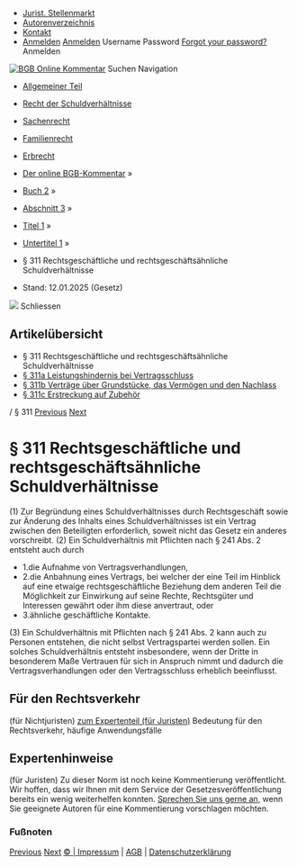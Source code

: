   * [Jurist. Stellenmarkt](https://bgb.kommentar.de/Buch-2/Abschnitt-3/Titel-1/Untertitel-1/</job-board> "Jurist. Stellenmarkt")
  * [Autorenverzeichnis](https://bgb.kommentar.de/Buch-2/Abschnitt-3/Titel-1/Untertitel-1/</Autorenverzeichnis> "Autorenverzeichnis")
  * [Kontakt](https://bgb.kommentar.de/Buch-2/Abschnitt-3/Titel-1/Untertitel-1/</Kontakt>)
  * [Anmelden](https://bgb.kommentar.de/Buch-2/Abschnitt-3/Titel-1/Untertitel-1/<#login> "show login form") [Anmelden](https://bgb.kommentar.de/Buch-2/Abschnitt-3/Titel-1/Untertitel-1/<#> "hide login form") Username Password
[Forgot your password?](https://bgb.kommentar.de/Buch-2/Abschnitt-3/Titel-1/Untertitel-1/</user/forgotpassword>) Anmelden 


[![BGB Online Kommentar](https://bgb.kommentar.de/extension/bgb/design/bgb/images/logo.png)](https://bgb.kommentar.de/Buch-2/Abschnitt-3/Titel-1/Untertitel-1/</> "BGB Online Kommentar")
Suchen
Navigation
  * [Allgemeiner Teil](https://bgb.kommentar.de/Buch-2/Abschnitt-3/Titel-1/Untertitel-1/</Buch-1>)
  * [Recht der Schuldverhältnisse](https://bgb.kommentar.de/Buch-2/Abschnitt-3/Titel-1/Untertitel-1/</Buch-2>)
  * [Sachenrecht](https://bgb.kommentar.de/Buch-2/Abschnitt-3/Titel-1/Untertitel-1/</Buch-3>)
  * [Familienrecht](https://bgb.kommentar.de/Buch-2/Abschnitt-3/Titel-1/Untertitel-1/</Buch-4>)
  * [Erbrecht](https://bgb.kommentar.de/Buch-2/Abschnitt-3/Titel-1/Untertitel-1/</Buch-5>)


  * [Der online BGB-Kommentar](https://bgb.kommentar.de/Buch-2/Abschnitt-3/Titel-1/Untertitel-1/</>) »
  * [Buch 2](https://bgb.kommentar.de/Buch-2/Abschnitt-3/Titel-1/Untertitel-1/</Buch-2>) »
  * [Abschnitt 3](https://bgb.kommentar.de/Buch-2/Abschnitt-3/Titel-1/Untertitel-1/</Buch-2/Abschnitt-3>) »
  * [Titel 1](https://bgb.kommentar.de/Buch-2/Abschnitt-3/Titel-1/Untertitel-1/</Buch-2/Abschnitt-3/Titel-1>) »
  * [Untertitel 1](https://bgb.kommentar.de/Buch-2/Abschnitt-3/Titel-1/Untertitel-1/</Buch-2/Abschnitt-3/Titel-1/Untertitel-1>) »
  * § 311 Rechtsgeschäftliche und rechtsgeschäftsähnliche Schuldverhältnisse 
  * Stand: 12.01.2025 (Gesetz) 


![](https://vg01.met.vgwort.de/na/1c9909529ead4f509072c06d9081a7d5)
Schliessen 
## Artikelübersicht
  * § 311 Rechtsgeschäftliche und rechtsgeschäftsähnliche Schuldverhältnisse 
  * [ § 311a Leistungshindernis bei Vertragsschluss ](https://bgb.kommentar.de/Buch-2/Abschnitt-3/Titel-1/Untertitel-1/</Buch-2/Abschnitt-3/Titel-1/Untertitel-1/Leistungshindernis-bei-Vertragsschluss>)
  * [ § 311b Verträge über Grundstücke, das Vermögen und den Nachlass ](https://bgb.kommentar.de/Buch-2/Abschnitt-3/Titel-1/Untertitel-1/</Buch-2/Abschnitt-3/Titel-1/Untertitel-1/Vertraege-ueber-Grundstuecke-das-Vermoegen-und-den-Nachlass>)
  * [ § 311c Erstreckung auf Zubehör ](https://bgb.kommentar.de/Buch-2/Abschnitt-3/Titel-1/Untertitel-1/</Buch-2/Abschnitt-3/Titel-1/Untertitel-1/Erstreckung-auf-Zubehoer>)


/ § 311 
[Previous](https://bgb.kommentar.de/Buch-2/Abschnitt-3/Titel-1/Untertitel-1/</Buch-2/Abschnitt-2/Anwendungsbereich> "§ 310 Anwendungsbereich") [Next](https://bgb.kommentar.de/Buch-2/Abschnitt-3/Titel-1/Untertitel-1/</Buch-2/Abschnitt-3/Titel-1/Untertitel-1/Leistungshindernis-bei-Vertragsschluss> "§ 311a Leistungshindernis bei Vertragsschluss")
# § 311 Rechtsgeschäftliche und rechtsgeschäftsähnliche Schuldverhältnisse
(1) Zur Begründung eines Schuldverhältnisses durch Rechtsgeschäft sowie zur Änderung des Inhalts eines Schuldverhältnisses ist ein Vertrag zwischen den Beteiligten erforderlich, soweit nicht das Gesetz ein anderes vorschreibt.
(2) Ein Schuldverhältnis mit Pflichten nach § 241 Abs. 2 entsteht auch durch 
  * 1.die Aufnahme von Vertragsverhandlungen,
  * 2.die Anbahnung eines Vertrags, bei welcher der eine Teil im Hinblick auf eine etwaige rechtsgeschäftliche Beziehung dem anderen Teil die Möglichkeit zur Einwirkung auf seine Rechte, Rechtsgüter und Interessen gewährt oder ihm diese anvertraut, oder
  * 3.ähnliche geschäftliche Kontakte.


(3) Ein Schuldverhältnis mit Pflichten nach § 241 Abs. 2 kann auch zu Personen entstehen, die nicht selbst Vertragspartei werden sollen. Ein solches Schuldverhältnis entsteht insbesondere, wenn der Dritte in besonderem Maße Vertrauen für sich in Anspruch nimmt und dadurch die Vertragsverhandlungen oder den Vertragsschluss erheblich beeinflusst.
## Für den Rechtsverkehr 
(für Nichtjuristen)
[zum Expertenteil (für Juristen)](https://bgb.kommentar.de/Buch-2/Abschnitt-3/Titel-1/Untertitel-1/<#expertenhinweise>)
Bedeutung für den Rechtsverkehr, häufige Anwendungsfälle
## Expertenhinweise
(für Juristen)
Zu dieser Norm ist noch keine Kommentierung veröffentlicht. Wir hoffen, dass wir Ihnen mit dem Service der Gesetzesveröffentlichung bereits ein wenig weiterhelfen konnten. [Sprechen Sie uns gerne an](https://bgb.kommentar.de/Buch-2/Abschnitt-3/Titel-1/Untertitel-1/</Kontakt>), wenn Sie geeignete Autoren für eine Kommentierung vorschlagen möchten. 
### Fußnoten
[Previous](https://bgb.kommentar.de/Buch-2/Abschnitt-3/Titel-1/Untertitel-1/</Buch-2/Abschnitt-2/Anwendungsbereich> "§ 310 Anwendungsbereich") [Next](https://bgb.kommentar.de/Buch-2/Abschnitt-3/Titel-1/Untertitel-1/</Buch-2/Abschnitt-3/Titel-1/Untertitel-1/Leistungshindernis-bei-Vertragsschluss> "§ 311a Leistungshindernis bei Vertragsschluss")
[© | Impressum](https://bgb.kommentar.de/Buch-2/Abschnitt-3/Titel-1/Untertitel-1/</Kontakt>) | [AGB](https://bgb.kommentar.de/Buch-2/Abschnitt-3/Titel-1/Untertitel-1/</AGB>) | [Datenschutzerklärung](https://bgb.kommentar.de/Buch-2/Abschnitt-3/Titel-1/Untertitel-1/</Datenschutzerklaerung-fuer-Leser>)
